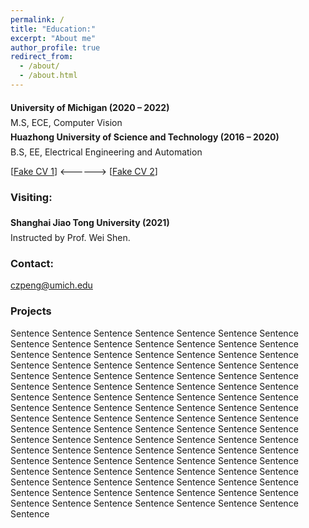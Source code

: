 ```yaml
---
permalink: /
title: "Education:"
excerpt: "About me"
author_profile: true
redirect_from: 
  - /about/
  - /about.html
---
```


<div style="line-height:30px;"><b> University of Michigan (2020 – 2022) </b></div>
    M.S, ECE, Computer Vision

<div style="line-height:30px;"><b> Huazhong University of Science and Technology (2016 – 2020) </b></div>
        B.S, EE, Electrical Engineering and Automation 

[[Fake CV 1](https://github.com/Pengchengzhi/Pengchengzhi.github.io/blob/master/files/cv/fake%20cv.pdf)]
<------> [[Fake CV 2](https://github.com/Pengchengzhi/Pengchengzhi.github.io/blob/master/files/cv/fake%20cv.pdf)]

### **Visiting:**

<div style="line-height:30px;"><b> Shanghai Jiao Tong University (2021) </b></div>
Instructed by Prof. Wei Shen.

### **Contact:**

czpeng@umich.edu

### Projects

Sentence Sentence Sentence Sentence Sentence Sentence Sentence Sentence Sentence Sentence Sentence Sentence Sentence Sentence Sentence Sentence Sentence Sentence Sentence Sentence Sentence Sentence Sentence Sentence Sentence Sentence Sentence Sentence Sentence Sentence Sentence Sentence Sentence Sentence Sentence Sentence Sentence Sentence Sentence Sentence Sentence Sentence Sentence Sentence Sentence Sentence Sentence Sentence Sentence Sentence Sentence Sentence Sentence Sentence Sentence Sentence Sentence Sentence Sentence Sentence 
Sentence Sentence Sentence Sentence Sentence Sentence Sentence Sentence Sentence Sentence Sentence Sentence Sentence Sentence Sentence Sentence Sentence Sentence Sentence Sentence Sentence Sentence Sentence Sentence Sentence Sentence Sentence Sentence Sentence Sentence Sentence Sentence Sentence Sentence Sentence Sentence Sentence Sentence Sentence Sentence Sentence Sentence Sentence Sentence Sentence Sentence Sentence Sentence Sentence Sentence Sentence Sentence Sentence Sentence Sentence Sentence Sentence Sentence Sentence Sentence 







<!---Activity and Service--->
<!---Experience--->
